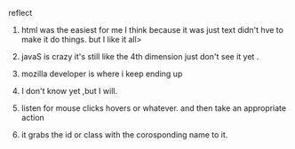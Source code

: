 reflect
1. html was the easiest for me I think because it was just text didn't hve to make it do things. but I like it all>
2. javaS is crazy it's still like the 4th dimension just don't see it yet .

3. mozilla developer is where i keep ending up

1. I don't know yet ,but I will.
2. listen for mouse clicks hovers or whatever. and then take an appropriate action
3. it grabs the id or class with the corosponding name to it.
